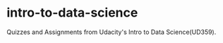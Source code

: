 intro-to-data-science
=====================
Quizzes and Assignments from Udacity's Intro to Data Science(UD359).
